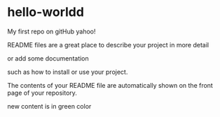 # hello-worldd
My first repo on gitHub yahoo!


README files are a great place to describe your project in more detail

or add some documentation 

such as how to install or use your project. 


The contents of your README file are automatically shown on the front page of your repository.

new content is in green color
